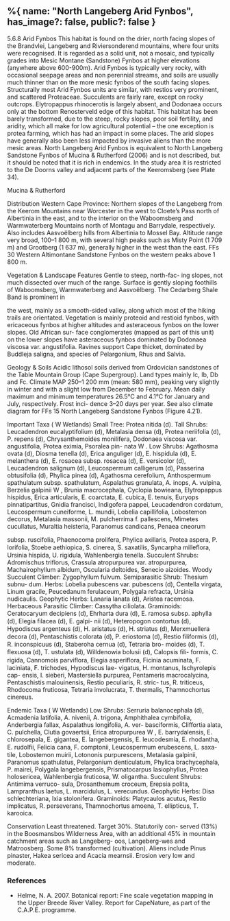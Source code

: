 %{
    name: "North Langeberg Arid Fynbos",
    has_image?: false,
    public?: false
}
---

5.6.8	Arid Fynbos 
This habitat is found on the drier, north facing slopes of the Brandvlei, Langeberg and Riviersonderend mountains, where four units were recognised. It is regarded as a solid unit, not a mosaic, and typically grades into Mesic Montane (Sandstone) Fynbos at higher elevations (anywhere above 600-900m).  Arid Fynbos is typically very rocky, with occasional seepage areas and non perennial streams, and soils are usually much thinner than on the more mesic fynbos of the south facing slopes.  Structurally most Arid Fynbos units are similar, with restios very prominent, and scattered Proteaceae.  Succulents are fairly rare, except on rocky outcrops. Elytropappus rhinocerotis is largely absent, and Dodonaea occurs only at the bottom Renosterveld edge of this habitat.  This habitat has been barely transformed, due to the steep, rocky slopes, poor soil fertility, and aridity, which all make for low agricultural potential – the one exception is protea farming, which has had an impact in some places.  The arid slopes have generally also been less impacted by invasive aliens than the more mesic areas.  North Langeberg Arid Fynbos is equivalent to North Langeberg Sandstone Fynbos of Mucina & Rutherford (2006) and is not described, but it should be noted that it is rich in endemics. In the study area it is restricted to the De Doorns valley and adjacent parts of the Keeromsberg (see Plate 34).

Mucina & Rutherford

Distribution Western Cape Province: Northern slopes of the
Langeberg from the Keerom Mountains near Worcester in the
west to Cloete’s Pass north of Albertinia in the east, and to the
interior on the Waboomsberg and Warmwaterberg Mountains
north of Montagu and Barrydale, respectively. Also includes
Aasvoëlberg hills from Albertinia to Mossel Bay. Altitude range
very broad, 100–1 800 m, with several high peaks such as Misty
Point (1 709 m) and Grootberg (1 637 m), generally higher in
the west than the east. FFs 30 Western Altimontane Sandstone
Fynbos on the western peaks above 1 800 m.

Vegetation & Landscape Features Gentle to steep, north-fac-
ing slopes, not much dissected over much of the range. Surface
is gently sloping foothills of Waboomsberg, Warmwaterberg
and Aasvoëlberg. The Cedarberg Shale Band is prominent in

the west, mainly as a smooth-sided valley, along which most of
the hiking trails are orientated. Vegetation is mainly proteoid
and restioid fynbos, with ericaceous fynbos at higher altitudes
and asteraceous fynbos on the lower slopes. Old African sur-
face conglomerates (mapped as part of this unit) on the lower
slopes have asteraceous fynbos dominated by Dodonaea viscosa
var. angustifolia. Ravines support Cape thicket, dominated by
Buddleja saligna, and species of Pelargonium, Rhus and Salvia.

Geology & Soils Acidic lithosol soils derived from Ordovician
sandstones of the Table Mountain Group (Cape Supergroup).
Land types mainly Ic, Ib, Db and Fc.
Climate MAP 250–1 200 mm (mean: 580 mm), peaking very
slightly in winter and with a slight low from December to
February. Mean daily maximum and minimum temperatures
26.5°C and 4.1°C for January and July, respectively. Frost inci-
dence 3–20 days per year. See also climate diagram for FFs 15
North Langeberg Sandstone Fynbos (Figure 4.21).

Important Taxa ( W Wetlands) Small Tree: Protea nitida (d). Tall
Shrubs: Leucadendron eucalyptifolium (d), Metalasia densa (d),
Protea neriifolia (d), P. repens (d), Chrysanthemoides monilifera,
Dodonaea viscosa var. angustifolia, Protea eximia, Psoralea pin-
nata W . Low Shrubs: Agathosma ovata (d), Diosma tenella (d),
Erica
anguliger (d), E. hispidula (d), E. melanthera (d), E. rosacea
subsp. rosacea (d), E. versicolor (d), Leucadendron salignum (d),
Leucospermum calligerum (d), Passerina obtusifolia (d), Phylica
pinea (d), Agathosma cerefolium, Anthospermum spathulatum
subsp. spathulatum, Aspalathus granulata, A. inops, A. vulpina,
Berzelia galpinii W , Brunia macrocephala, Cyclopia bowieana,
Elytropappus hispidus, Erica articularis, E. coarctata, E. cubica,
E. tenuis, Euryops pinnatipartitus, Gnidia francisci, Indigofera
pappei, Leucadendron cordatum, Leucospermum cuneiforme,
L. mundii, Lobelia capillifolia, Lobostemon decorus, Metalasia
massonii, M. pulcherrima f. pallescens, Mimetes cucullatus,
Muraltia heisteria, Paranomus candicans, Penaea cneorum

subsp. ruscifolia, Phaenocoma prolifera, Phylica axillaris, Protea
aspera, P. lorifolia, Stoebe aethiopica, S. cinerea, S. saxatilis,
Syncarpha milleﬂora, Ursinia hispida, U. rigidula, Wahlenbergia
tenella. Succulent Shrubs: Adromischus triflorus, Crassula
atropurpurea var. atropurpurea, Machairophyllum albidum,
Oscularia deltoides, Senecio aizoides. Woody Succulent Climber:
Zygophyllum fulvum. Semiparasitic Shrub: Thesium subnu-
dum. Herbs: Lobelia pubescens var. pubescens (d), Centella
virgata, Linum gracile, Peucedanum
ferulaceum, Polygala refracta, Ursinia
nudicaulis. Geophytic Herbs: Lanaria
lanata (d), Aristea racemosa. Herbaceous
Parasitic Climber: Cassytha ciliolata.
Graminoids: Ceratocaryum decipiens
(d), Ehrharta dura (d), E. ramosa subsp.
aphylla (d), Elegia ﬁlacea (d), E. galpi-
nii (d), Heteropogon contortus (d),
Hypodiscus argenteus (d), H. aristatus (d),
H. striatus (d), Merxmuellera decora (d),
Pentaschistis colorata (d), P. eriostoma
(d), Restio ﬁliformis (d), R. inconspicuus
(d), Staberoha cernua (d), Tetraria bro-
moides (d), T. ﬂexuosa (d), T. ustulata
(d), Willdenowia bolusii (d), Calopsis ﬁli-
formis, C. rigida, Cannomois parviﬂora,
Elegia asperiﬂora, Ficinia acuminata, F.
laciniata, F. trichodes, Hypodiscus lae-
vigatus, H. montanus, Ischyrolepis cap-
ensis, I. sieberi, Mastersiella purpurea,
Pentameris macrocalycina, Pentaschistis
malouinensis, Restio peculiaris, R. stric-
tus, R. triticeus, Rhodocoma fruticosa, Tetraria involucrata, T.
thermalis, Thamnochortus cinereus.

Endemic Taxa ( W Wetlands) Low Shrubs: Serruria balanocephala
(d), Acmadenia latifolia, A. nivenii, A. trigona, Amphithalea
cymbifolia, Anderbergia fallax, Aspalathus longifolia, A. ver-
basciformis, Cliffortia alata, C. pulchella, Clutia govaertsii, Erica
atropurpurea W , E. barrydalensis, E. chlorosepala, E. gigantea,
E. langebergensis, E. leucodesmia, E. rhodantha, E. rudolﬁi,
Felicia cana, F. comptonii, Leucospermum erubescens, L. saxa-
tile, Lobostemon muirii, Lotononis purpurescens, Metalasia
galpinii, Paranomus spathulatus, Pelargonium denticulatum,
Phylica brachycephala, P. mairei, Polygala langebergensis,
Prismatocarpus lasiophyllus, Protea holosericea, Wahlenbergia
fruticosa, W. oligantha. Succulent Shrubs: Antimima verruco-
sula, Drosanthemum croceum, Erepsia polita, Lampranthus
laetus, L. marcidulus, L. verecundus. Geophytic Herbs: Disa
schlechteriana, Ixia stolonifera. Graminoids: Platycaulos acutus,
Restio implicatus, R. perseverans, Thamnochortus amoena, T.
ellipticus, T. karooica.

Conservation Least threatened. Target 30%. Statutorily con-
served (13%) in the Boosmansbos Wilderness Area, with an
additional 45% in mountain catchment areas such as Langeberg-
oos, Langeberg-wes and Matroosberg. Some 8% transformed
(cultivation). Aliens include Pinus pinaster, Hakea sericea and
Acacia mearnsii. Erosion very low and moderate.




### References

* Helme, N. A. 2007. Botanical report: Fine scale vegetation mapping in the Upper Breede River Valley. Report for CapeNature, as part of the C.A.P.E. programme.